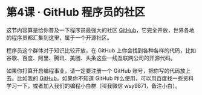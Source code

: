 # 第4课 · GitHub 程序员的社区

这节内容算是给你普及一下程序员最强大的社区 [GitHub](https://github.com/)，它完全开放，世界各地的程序员都汇集到这里，属于一个开源社区。

程序员这个群体对于知识比较开放，在 GitHub 上你会找到各种各样的代码，比如谷歌、百度、阿里、腾讯、美团、头条这些一线互联网公司的开源代码。

如果你打算开启编程事业，请一定要注册一个 GitHub 账号，把你写的代码放上去。比如我的 [GitHub](https://github.com/lefex)。如果你不知道 GitHub 咋么使用，可以用百度找一些资料学习一下，或者加入我们的编程小白群（叫我微信 wsy9871，备注小白）。



<GongZhongHao></GongZhongHao>